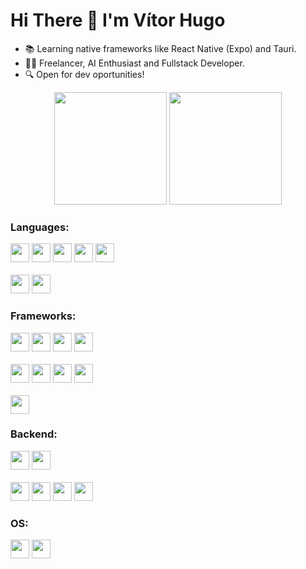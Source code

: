 # Hi There 👋 I'm Vítor Hugo
<ul>
  <li>📚 Learning native frameworks like React Native (Expo) and Tauri.</li>
  <li>🧑‍💼 Freelancer, AI Enthusiast and Fullstack Developer.</li>
  <li>🔍 Open for dev oportunities!</li>
</ul>
<div align="center">
<!--   <a href="https://github.com/vitorhcesar"> -->
  <img height="180em" src="https://github-readme-stats.vercel.app/api?username=vitorhcesar&show_icons=true&theme=transparent&include_all_commits=true&count_private=true"/>
  <img height="180em" src="https://github-readme-stats.vercel.app/api/top-langs/?username=vitorhcesar&layout=compact&langs_count=7&theme=transparent"/>
</div>

### Languages:
  
  <code><img height="30" src="https://img.shields.io/badge/JavaScript-323330?style=for-the-badge&logo=javascript&logoColor=F7DF1E"></code>
  <code><img height="30" src="https://img.shields.io/badge/TypeScript-007ACC?style=for-the-badge&logo=typescript&logoColor=white"></code>
  <code><img height="30" src="https://img.shields.io/badge/CSS3-1572B6?style=for-the-badge&logo=css3&logoColor=white"></code>
  <code><img height="30" src="https://img.shields.io/badge/HTML5-E34F26?style=for-the-badge&logo=html5&logoColor=white"></code>
  <code><img height="30" src="https://img.shields.io/badge/json-5E5C5C?style=for-the-badge&logo=json&logoColor=white"></code>
  <br></br>
  <code><img height="30" src="https://img.shields.io/badge/Python-FFD43B?style=for-the-badge&logo=python&logoColor=blue"></code>
  <code><img height="30" src="https://img.shields.io/badge/Markdown-FAFAFA?style=for-the-badge&logo=markdown&logoColor=black"></code>

### Frameworks:

  <code><img height="30" src="https://img.shields.io/badge/React-20232A?style=for-the-badge&logo=react&logoColor=61DAFB"></code>
  <code><img height="30" src="https://img.shields.io/badge/Node.js-339933?style=for-the-badge&logo=nodedotjs&logoColor=white"></code>
  <code><img height="30" src="https://img.shields.io/badge/next.js-000000?style=for-the-badge&logo=nextdotjs&logoColor=white"></code>
  <code><img height="30" src="https://img.shields.io/badge/React_Native-20232A?style=for-the-badge&logo=react&logoColor=61DAFB"></code>
  <br></br>
  <code><img height="30" src="https://img.shields.io/badge/Material%20UI-007FFF?style=for-the-badge&logo=mui&logoColor=white"></code>
  <code><img height="30" src="https://img.shields.io/badge/Bootstrap-563D7C?style=for-the-badge&logo=bootstrap&logoColor=white"></code>
  <code><img height="30" src="https://img.shields.io/badge/Django-171717?style=for-the-badge&logo=Django&logoColor=white"></code>
  <code><img height="30" src="https://img.shields.io/badge/Flask-171717?style=for-the-badge&logo=Flask&logoColor=white"></code>
  <br></br>
  <code><img height="30" src="https://img.shields.io/badge/Tauri-171717?style=for-the-badge&logo=Tauri&logoColor=white"></code>

### Backend:

  <code><img height="30" src="https://img.shields.io/badge/MongoDB-4EA94B?style=for-the-badge&logo=mongodb&logoColor=white"></code>
  <code><img height="30" src="https://img.shields.io/badge/Express.js-000000?style=for-the-badge&logo=express&logoColor=white"></code>
  <br></br>
  <code><img height="30" src="https://img.shields.io/badge/JWT-000000?style=for-the-badge&logo=JSON%20web%20tokens&logoColor=white"></code>
  <code><img height="30" src="https://img.shields.io/badge/firebase-ffca28?style=for-the-badge&logo=firebase&logoColor=black"></code>
  <code><img height="30" src="https://img.shields.io/badge/PostgreSQL-316192?style=for-the-badge&logo=postgresql&logoColor=white"></code>
  <code><img height="30" src="https://img.shields.io/badge/MySQL-005C84?style=for-the-badge&logo=mysql&logoColor=white"></code>
  
### OS:
  <code><img height="30" src="https://img.shields.io/badge/Ubuntu-E95420?style=for-the-badge&logo=ubuntu&logoColor=white"></code>
  <code><img height="30" src="https://img.shields.io/badge/Windows-0078D6?style=for-the-badge&logo=windows&logoColor=white"></code>  
  <!--
  <code><img height="30" src="https://img.shields.io/badge/Mac-000000?style=for-the-badge&logo=MacOS&logoColor=white"></code>  
  -->
  <br></br>

